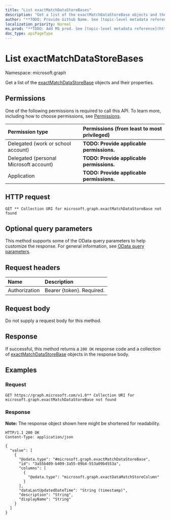 ```yaml
---
title: "List exactMatchDataStoreBases"
description: "Get a list of the exactMatchDataStoreBase objects and their properties."
author: "**TODO: Provide Github Name. See [topic-level metadata reference](https://msgo.azurewebsites.net/add/document/guidelines/metadata.html#topic-level-metadata)**"
localization_priority: Normal
ms.prod: "**TODO: Add MS prod. See [topic-level metadata reference](https://msgo.azurewebsites.net/add/document/guidelines/metadata.html#topic-level-metadata)**"
doc_type: apiPageType
---
```


# List exactMatchDataStoreBases
Namespace: microsoft.graph



Get a list of the [exactMatchDataStoreBase](../resources/exactmatchdatastorebase.md) objects and their properties.

## Permissions
One of the following permissions is required to call this API. To learn more, including how to choose permissions, see [Permissions](/graph/permissions-reference).

|Permission type|Permissions (from least to most privileged)|
|:---|:---|
|Delegated (work or school account)|**TODO: Provide applicable permissions.**|
|Delegated (personal Microsoft account)|**TODO: Provide applicable permissions.**|
|Application|**TODO: Provide applicable permissions.**|

## HTTP request

<!-- {
  "blockType": "ignored"
}
-->
``` http
GET ** Collection URI for microsoft.graph.exactMatchDataStoreBase not found
```

## Optional query parameters
This method supports some of the OData query parameters to help customize the response. For general information, see [OData query parameters](/graph/query-parameters).

## Request headers
|Name|Description|
|:---|:---|
|Authorization|Bearer {token}. Required.|

## Request body
Do not supply a request body for this method.

## Response

If successful, this method returns a `200 OK` response code and a collection of [exactMatchDataStoreBase](../resources/exactmatchdatastorebase.md) objects in the response body.

## Examples

### Request
<!-- {
  "blockType": "request",
  "name": "list_exactmatchdatastorebase"
}
-->
``` http
GET https://graph.microsoft.com/v1.0** Collection URI for microsoft.graph.exactMatchDataStoreBase not found
```


### Response
**Note:** The response object shown here might be shortened for readability.
<!-- {
  "blockType": "response",
  "truncated": true,
  "@odata.type": "Collection(microsoft.graph.exactMatchDataStoreBase)"
}
-->
``` http
HTTP/1.1 200 OK
Content-Type: application/json

{
  "value": [
    {
      "@odata.type": "#microsoft.graph.exactMatchDataStoreBase",
      "id": "3a55b409-b409-3a55-09b4-553a09b4553a",
      "columns": [
        {
          "@odata.type": "microsoft.graph.exactDataMatchStoreColumn"
        }
      ],
      "dataLastUpdatedDateTime": "String (timestamp)",
      "description": "String",
      "displayName": "String"
    }
  ]
}
```

